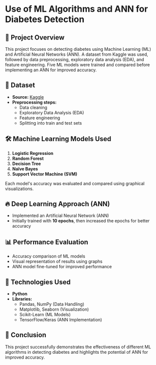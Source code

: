 # Use of ML Algorithms and ANN for Diabetes Detection

## 📌 Project Overview  
This project focuses on detecting diabetes using Machine Learning (ML) and Artificial Neural Networks (ANN). A dataset from Kaggle was used, followed by data preprocessing, exploratory data analysis (EDA), and feature engineering. Five ML models were trained and compared before implementing an ANN for improved accuracy.

## 📂 Dataset  
- **Source:** [Kaggle](https://www.kaggle.com/)  
- **Preprocessing steps:**  
  - Data cleaning  
  - Exploratory Data Analysis (EDA)  
  - Feature engineering  
  - Splitting into train and test sets  

## 🛠️ Machine Learning Models Used  
1. **Logistic Regression**  
2. **Random Forest**  
3. **Decision Tree**  
4. **Naïve Bayes**  
5. **Support Vector Machine (SVM)**  

Each model's accuracy was evaluated and compared using graphical visualizations.

## 🔥 Deep Learning Approach (ANN)  
- Implemented an Artificial Neural Network (ANN)  
- Initially trained with **10 epochs**, then increased the epochs for better accuracy  

## 📊 Performance Evaluation  
- Accuracy comparison of ML models  
- Visual representation of results using graphs  
- ANN model fine-tuned for improved performance  

## 🚀 Technologies Used  
- **Python**  
- **Libraries:**  
  - Pandas, NumPy (Data Handling)  
  - Matplotlib, Seaborn (Visualization)  
  - Scikit-Learn (ML Models)  
  - TensorFlow/Keras (ANN Implementation)  

## 🏁 Conclusion  
This project successfully demonstrates the effectiveness of different ML algorithms in detecting diabetes and highlights the potential of ANN for improved accuracy.
